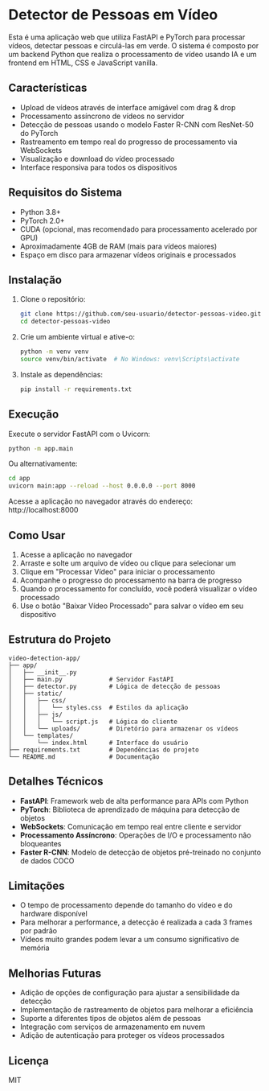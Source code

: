 # Detector de Pessoas em Vídeo

Esta é uma aplicação web que utiliza FastAPI e PyTorch para processar vídeos, detectar pessoas e circulá-las em verde. O sistema é composto por um backend Python que realiza o processamento de vídeo usando IA e um frontend em HTML, CSS e JavaScript vanilla.

## Características

- Upload de vídeos através de interface amigável com drag & drop
- Processamento assíncrono de vídeos no servidor
- Detecção de pessoas usando o modelo Faster R-CNN com ResNet-50 do PyTorch
- Rastreamento em tempo real do progresso de processamento via WebSockets
- Visualização e download do vídeo processado
- Interface responsiva para todos os dispositivos

## Requisitos do Sistema

- Python 3.8+
- PyTorch 2.0+
- CUDA (opcional, mas recomendado para processamento acelerado por GPU)
- Aproximadamente 4GB de RAM (mais para vídeos maiores)
- Espaço em disco para armazenar vídeos originais e processados

## Instalação

1. Clone o repositório:
   ```bash
   git clone https://github.com/seu-usuario/detector-pessoas-video.git
   cd detector-pessoas-video
   ```

2. Crie um ambiente virtual e ative-o:
   ```bash
   python -m venv venv
   source venv/bin/activate  # No Windows: venv\Scripts\activate
   ```

3. Instale as dependências:
   ```bash
   pip install -r requirements.txt
   ```

## Execução

Execute o servidor FastAPI com o Uvicorn:

```bash
python -m app.main
```

Ou alternativamente:

```bash
cd app
uvicorn main:app --reload --host 0.0.0.0 --port 8000
```

Acesse a aplicação no navegador através do endereço: http://localhost:8000

## Como Usar

1. Acesse a aplicação no navegador
2. Arraste e solte um arquivo de vídeo ou clique para selecionar um
3. Clique em "Processar Vídeo" para iniciar o processamento
4. Acompanhe o progresso do processamento na barra de progresso
5. Quando o processamento for concluído, você poderá visualizar o vídeo processado
6. Use o botão "Baixar Vídeo Processado" para salvar o vídeo em seu dispositivo

## Estrutura do Projeto

```
video-detection-app/
├── app/
│   ├── __init__.py
│   ├── main.py             # Servidor FastAPI
│   ├── detector.py         # Lógica de detecção de pessoas
│   ├── static/
│   │   ├── css/
│   │   │   └── styles.css  # Estilos da aplicação
│   │   ├── js/
│   │   │   └── script.js   # Lógica do cliente
│   │   └── uploads/        # Diretório para armazenar os vídeos
│   └── templates/
│       └── index.html      # Interface do usuário
├── requirements.txt        # Dependências do projeto
└── README.md               # Documentação
```

## Detalhes Técnicos

- **FastAPI**: Framework web de alta performance para APIs com Python
- **PyTorch**: Biblioteca de aprendizado de máquina para detecção de objetos
- **WebSockets**: Comunicação em tempo real entre cliente e servidor
- **Processamento Assíncrono**: Operações de I/O e processamento não bloqueantes
- **Faster R-CNN**: Modelo de detecção de objetos pré-treinado no conjunto de dados COCO

## Limitações

- O tempo de processamento depende do tamanho do vídeo e do hardware disponível
- Para melhorar a performance, a detecção é realizada a cada 3 frames por padrão
- Vídeos muito grandes podem levar a um consumo significativo de memória

## Melhorias Futuras

- Adição de opções de configuração para ajustar a sensibilidade da detecção
- Implementação de rastreamento de objetos para melhorar a eficiência
- Suporte a diferentes tipos de objetos além de pessoas
- Integração com serviços de armazenamento em nuvem
- Adição de autenticação para proteger os vídeos processados

## Licença

MIT